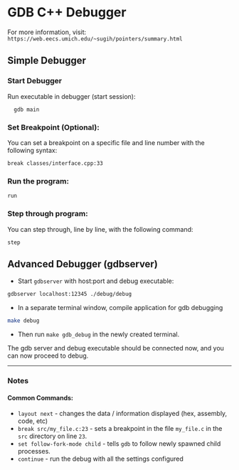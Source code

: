 # GDB C++ Debugger

For more information, visit: `https://web.eecs.umich.edu/~sugih/pointers/summary.html`

## Simple Debugger
### Start Debugger
Run executable in debugger (start session):
```
  gdb main
```

### Set Breakpoint (Optional):
You can set a breakpoint on a specific file and line number with the following syntax:
```
break classes/interface.cpp:33
```

### Run the program:
```
run
```

### Step through program:
You can step through, line by line, with the following command:
```
step
```

## Advanced Debugger (gdbserver)
* Start `gdbserver` with host:port and debug executable:
```bash
gdbserver localhost:12345 ./debug/debug
```

* In a separate terminal window, compile application for gdb debugging
```bash
make debug
```

*  Then run `make gdb_debug` in the newly created terminal.

The gdb server and debug executable should be connected now, and you can now proceed to debug.

----

### Notes
#### Common Commands:
  * `layout next` - changes the data / information displayed (hex, assembly, code, etc) 
  * `break src/my_file.c:23` - sets a breakpoint in the file `my_file.c` in the `src` directory on line `23`.
  * `set follow-fork-mode child` - tells `gdb` to follow newly spawned child processes.
  * `continue` - run the debug with all the settings configured

